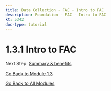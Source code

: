 ```yaml
---
title: Data Collection - FAC - Intro to FAC
description: Foundation - FAC - Intro to FAC
kt: 5342
doc-type: tutorial
---
```

# 1.3.1 Intro to FAC

Next Step: [Summary & benefits](./summary.md)

[Go Back to Module 1.3](./fac.md)

[Go Back to All Modules](../../../overview.md)
